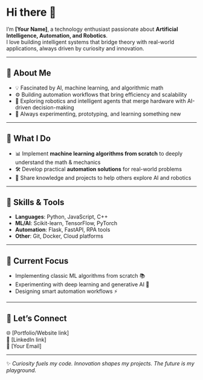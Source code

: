 # Hi there 👋  

I’m **[Your Name]**, a technology enthusiast passionate about **Artificial Intelligence, Automation, and Robotics**.  
I love building intelligent systems that bridge theory with real-world applications, always driven by curiosity and innovation.  

---

## 🔹 About Me  
- 💡 Fascinated by AI, machine learning, and algorithmic math  
- ⚙️ Building automation workflows that bring efficiency and scalability  
- 🤖 Exploring robotics and intelligent agents that merge hardware with AI-driven decision-making  
- 🚀 Always experimenting, prototyping, and learning something new  

---

## 🔹 What I Do  
- 📊 Implement **machine learning algorithms from scratch** to deeply understand the math & mechanics  
- 🛠️ Develop practical **automation solutions** for real-world problems  
- 🤝 Share knowledge and projects to help others explore AI and robotics  

---

## 🔹 Skills & Tools  
- **Languages**: Python, JavaScript, C++  
- **ML/AI**: Scikit-learn, TensorFlow, PyTorch  
- **Automation**: Flask, FastAPI, RPA tools  
- **Other**: Git, Docker, Cloud platforms  

---

## 🔹 Current Focus  
- Implementing classic ML algorithms from scratch 📚  
- Experimenting with deep learning and generative AI 🤖  
- Designing smart automation workflows ⚡  

---

## 🔹 Let’s Connect  
🌐 [Portfolio/Website link]  
💼 [LinkedIn link]  
📧 [Your Email]  

---

✨ *Curiosity fuels my code. Innovation shapes my projects. The future is my playground.*  
